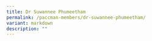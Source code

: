 ```yaml
---
title: Dr Suwannee Phumeetham
permalink: /paccman-members/dr-suwannee-phumeetham/
variant: markdown
description: ""
---
```

